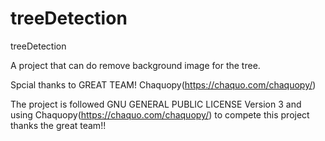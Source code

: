 # treeDetection
treeDetection

A project that can do remove background image for the tree.

Spcial thanks to GREAT TEAM! Chaquopy(https://chaquo.com/chaquopy/)

The project is followed GNU GENERAL PUBLIC LICENSE Version 3
and using Chaquopy(https://chaquo.com/chaquopy/) to compete this project
thanks the great team!!

